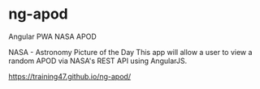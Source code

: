 # ng-apod
Angular PWA NASA APOD

NASA - Astronomy Picture of the Day
This app will allow a user to view a random APOD via NASA's REST API using AngularJS.

https://training47.github.io/ng-apod/



